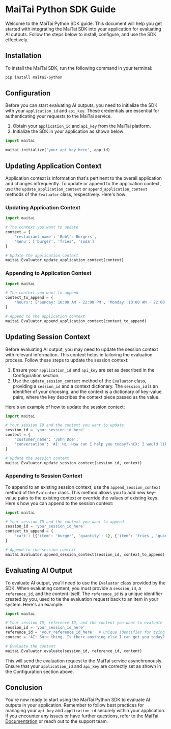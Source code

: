 # MaiTai Python SDK Guide

Welcome to the MaiTai Python SDK guide. This document will help you get started with integrating the MaiTai SDK into your application for evaluating AI outputs. Follow the steps below to install, configure, and use the SDK effectively.

## Installation

To install the MaiTai SDK, run the following command in your terminal:

```bash
pip install maitai-python
```

## Configuration

Before you can start evaluating AI outputs, you need to initialize the SDK with your `application_id` and `api_key`. These credentials are essential for authenticating your requests to the MaiTai service.

1. Obtain your `application_id` and `api_key` from the MaiTai platform.
2. Initialize the SDK in your application as shown below:

```python
import maitai

maitai.initialize('your_api_key_here', app_id)
```

## Updating Application Context

Application context is information that's pertinent to the overall application and changes infrequently. To update or append to the application context, use the `update_application_context` or `append_application_context` methods of the `Evaluator` class, respectively. Here's how:

### Updating Application Context

```python
import maitai

# The context you want to update
context = {
    'restaurant_name': 'Bob\'s Burgers',
    'menu': ['burger', 'fries', 'soda']
}

# Update the application context
maitai.Evaluator.update_application_context(context)
```

### Appending to Application Context

```python
import maitai

# The context you want to append
context_to_append = {
    'hours': ['Sunday: 10:00 AM - 22:00 PM', 'Monday: 10:00 AM - 22:00 PM', 'Tuesday: 10:00 AM - 22:00 PM', 'Wednesday: 10:00 AM - 22:00 PM', 'Thursday: 10:00 AM - 22:00 PM', 'Friday: 10:00 AM - 22:00 PM', 'Saturday: 10:00 AM - 22:00 PM']
}

# Append to the application context
maitai.Evaluator.append_application_context(context_to_append)
```

## Updating Session Context

Before evaluating AI output, you may need to update the session context with relevant information. This context helps in tailoring the evaluation process. Follow these steps to update the session context:

1. Ensure your `application_id` and `api_key` are set as described in the Configuration section.
2. Use the `update_session_context` method of the `Evaluator` class, providing a `session_id` and a context dictionary. The `session_id` is an identifier of your choosing, and the context is a dictionary of key-value pairs, where the key describes the context piece passed as the value.

Here's an example of how to update the session context:

```python
import maitai

# Your session ID and the context you want to update
session_id = 'your_session_id_here'
context = {
    'customer_name': 'John Doe',
    'conversation': 'AI: Hi. How can I help you today?\nCX: I would like to place an order for a burger.\nAI: I can help you with that. What type of burger would you like?\nCX: I would like a medium burger with cheese.'
}

# Update the session context
maitai.Evaluator.update_session_context(session_id, context)
```

### Appending to Session Context

To append to an existing session context, use the `append_session_context` method of the `Evaluator` class. This method allows you to add new key-value pairs to the existing context or override the values of existing keys. Here's how you can append to the session context:

```python
import maitai

# Your session ID and the context you want to append
session_id = 'your_session_id_here'
context_to_append = {
    'cart': [{'item': 'burger', 'quantity': 1}, {'item': 'fries', 'quantity': 1}, {'item': 'soda', 'quantity': 1}]  # This will override if 'cart' already exists
}

# Append to the session context
maitai.Evaluator.append_session_context(session_id, context_to_append)
```

## Evaluating AI Output

To evaluate AI output, you'll need to use the `Evaluator` class provided by the SDK. When evaluating content, you must provide a `session_id`, a `reference_id`, and the content itself. The `reference_id` is a unique identifier created by you, used to tie the evaluation request back to an item in your system. Here's an example:

```python
import maitai

# Your session ID, reference ID, and the content you want to evaluate
session_id = 'your_session_id_here'
reference_id = 'your_reference_id_here'  # Unique identifier for tying back to your system
content = 'AI: Sure thing. Is there anything else I can get you today?'

# Evaluate the content
maitai.Evaluator.evaluate(session_id, reference_id, content)
```

This will send the evaluation request to the MaiTai service asynchronously. Ensure that your `application_id` and `api_key` are correctly set as shown in the Configuration section above.

## Conclusion

You're now ready to start using the MaiTai Python SDK to evaluate AI outputs in your application. Remember to follow best practices for managing your `api_key` and `application_id` securely within your application. If you encounter any issues or have further questions, refer to the [MaiTai Documentation](https://docs.maitai.ai) or reach out to the support team.